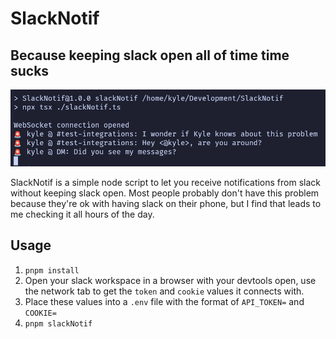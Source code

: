 # SlackNotif

## Because keeping slack open all of time time sucks

![img](./slackNotif.png)

SlackNotif is a simple node script to let you receive notifications from slack without keeping slack open.
Most people probably don't have this problem because they're ok with having slack on their phone, but
I find that leads to me checking it all hours of the day.

## Usage

1. `pnpm install`
2. Open your slack workspace in a browser with your devtools open, use the network tab to get the `token` and `cookie` values it connects with.
3. Place these values into a `.env` file with the format of `API_TOKEN=` and `COOKIE=`
4. `pnpm slackNotif`
